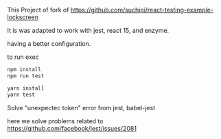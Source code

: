 This Project of fork of https://github.com/suchipi/react-testing-example-lockscreen


It is was adapted to work with jest, react 15, and enzyme.

having a better configuration.

to run exec

```javascript
npm install
npm run test

yarn install
yarn test
```

Solve "unexpectec token" error from jest, babel-jest

here we solve problems related to https://github.com/facebook/jest/issues/2081
